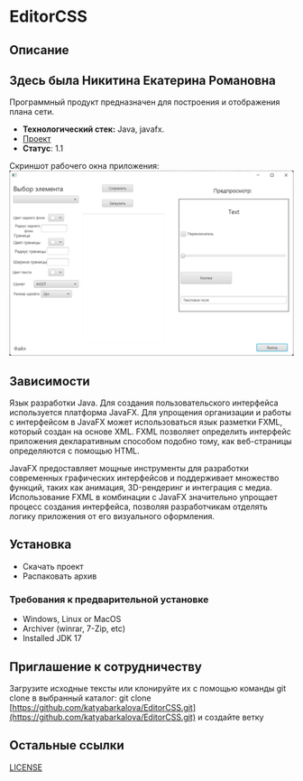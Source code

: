 # EditorCSS
## Описание
## Здесь была Никитина Екатерина Романовна

Программный продукт предназначен для построения и отображения плана сети.
- **Технологический стек:** Java, javafx.
- [Проект](https://github.com/katyabarkalova/EditorCSS/releases/download/v1.0/EditorCSS.zip)
- **Статус**: 1.1


Скриншот рабочего окна приложения: 
![Image alt](img/Screanshoote.png)

## Зависимости
Язык разработки Java. Для создания пользовательского интерфейса используется платформа JavaFX. Для упрощения организации и работы с интерфейсом в JavaFX может использоваться язык разметки FXML, который создан на основе XML. FXML позволяет определить интерфейс приложения декларативным способом подобно тому, как веб-страницы определяются с помощью HTML.

JavaFX предоставляет мощные инструменты для разработки современных графических интерфейсов и поддерживает множество функций, таких как анимация, 3D-рендеринг и интеграция с медиа. Использование FXML в комбинации с JavaFX значительно упрощает процесс создания интерфейса, позволяя разработчикам отделять логику приложения от его визуального оформления.


## Установка
- Скачать проект
- Распаковать архив
### Требования к предварительной установке
- Windows, Linux or MacOS
- Archiver (winrar, 7-Zip, etc)
- Installed JDK 17

## Приглашение к сотрудничеству
Загрузите исходные тексты или клонируйте их с помощью команды git clone в выбранный каталог: git clone [https://github.com/katyabarkalova/EditorCSS.git](https://github.com/katyabarkalova/EditorCSS.git) и создайте ветку

## Остальные ссылки
[LICENSE](LICENSE)

